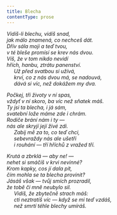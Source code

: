 ```yaml
---
title: Blecha
contentType: prose
---
```


<section>

_Vidíš-li blechu, vidíš snad,  
jak málo znamená, co nechceš dát.  
Dřív sála moji a teď tvou,  
v té bleše promísí se krev nás dvou.  
Víš, že v tom nikdo nevidí  
hřích, hanbu, ztrátu panenství.  
     Už před svatbou si užívá,  
     krví, co z nás dvou má, se nadouvá,  
     dává si víc, než dokážem my dva._

</section>

<section>

_Počkej, tři životy v ní spas,  
vždyť v ní skoro, ba víc než sňatek máš.  
Ty jsi ta blecha, i já sám,  
svatební lože máme zde i chrám.  
Rodiče brání nám i ty —  
nás ale skryjí její živé zdi.  
     Zabij mě za to, co teď chci,  
     sebevraždy nás ale ušetři  
     i rouhání — tří hříchů z vražed tří._

</section>

<section>

_Krutá a zbrklá — aby ne! —  
nehet si smáčíš v krvi nevinné?  
Krom kapky, cos jí dala pít,  
čím mohla se ta blecha provinit?  
Jásáš však — tvůj smích prozradil,  
že tobě či mně neubylo sil.  
     Vidíš, že zbytečně strach máš:  
     cti neztratíš víc — když se mi teď vzdáš,  
     než smrtí téhle blechy umíráš._

</section>
